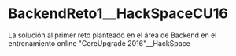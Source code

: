 # BackendReto1__HackSpaceCU16
La solución al primer reto planteado en el área de Backend en el entrenamiento online "CoreUpgrade 2016"__HackSpace
